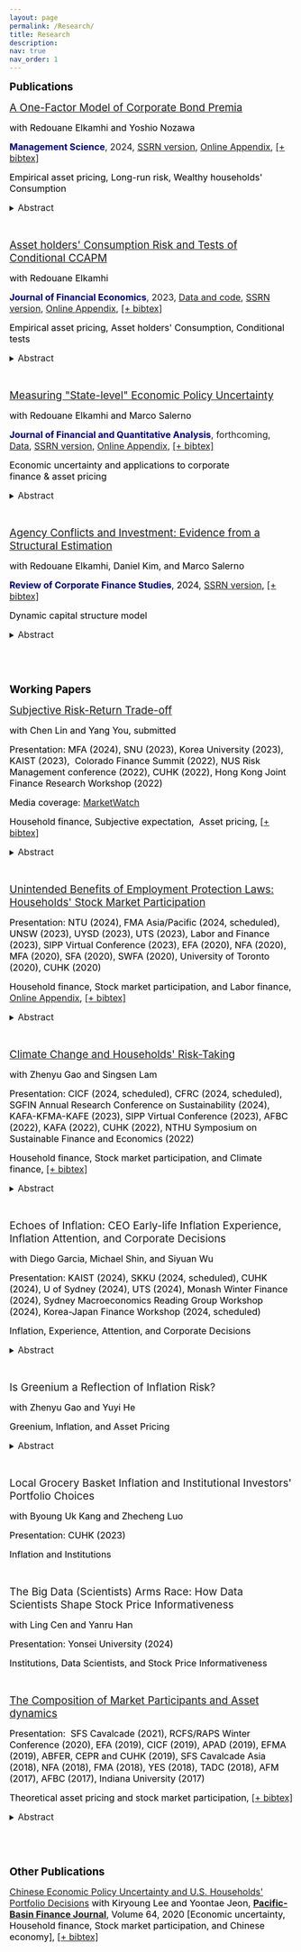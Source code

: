 ```yaml
---
layout: page
permalink: /Research/
title: Research
description: 
nav: true
nav_order: 1
---
```


<p><strong><span style="font-size:14.0pt"><span style="color:black">Publications</span></span></strong></p>


<span style="color:black"><span style="font-size:14.0pt"><a href = "https://doi.org/10.1287/mnsc.2023.4784">A One-Factor Model of Corporate Bond Premia</a></span></span>

 <span style="font-size:12.0pt"><span style="color:black">with&nbsp;Redouane Elkamhi and&nbsp;Yoshio Nozawa</span></span>

<span style="font-size:12.0pt"><strong><span style="color:#000080">Management Science</span></strong>, 2024, <a href = "https://papers.ssrn.com/sol3/papers.cfm?abstract_id=3669068">SSRN version</a>, <a href = "../assets/pdf/online_appendix/Elkamhi_Jo_Nozawa_MS_Internet_Appendix.pdf">Online Appendix</a>, <a href = "../assets/bibliography/elkamhi2023one.txt">[+ bibtex]</a></span>

<span style="font-size:12.0pt"><span style="color:black">Empirical asset pricing, Long-run risk, Wealthy households&#39; Consumption</span></span>

<details>
	<summary><span style="font-size:12pt">Abstract </span></summary>
<span style="font-size:12.0pt"><span style="color:black">A one-factor model based on long-run consumption growth explains the risk premiums on corporate bond portfolios sorted on credit rating, credit spreads, downside risk, idiosyncratic volatility, long-term reversals, maturity, and sensitivity to the financial intermediary capital factor. The estimated risk-aversion coefficient is lower when we use the consumption growth of wealthy households over a longer horizon as a risk factor, and a model with a 20-quarter horizon yields a risk-aversion coefficient of 15, a value similar to the one estimated from equity portfolios.</span></span>
</details>


<p style="margin-left:40px">&nbsp;</p>

<span style="color:black"><span style="font-size:14.0pt"><a href = "https://www.sciencedirect.com/science/article/pii/S0304405X23000624">Asset holders' Consumption Risk and Tests of Conditional CCAPM</a></span></span>

<span style="font-size:12.0pt"><span style="color:black">with&nbsp;Redouane Elkamhi</span></span>

<span style="font-size:12.0pt"><strong><span style="color:#000080">Journal of Financial Economics</span></strong>, 2023, <a href = "https://data.mendeley.com/public-files/datasets/64sr8nwn64/files/4f1a0130-914a-4561-8e9d-42e112b3732a/file_downloaded">Data and code</a>, <a href = "https://papers.ssrn.com/sol3/papers.cfm?abstract_id=3349844">SSRN version</a>, <a href = "../assets/pdf/online_appendix/Elkamhi_Jo_JFE_Internet_Appendix.pdf">Online Appendix</a>, <a href = "../assets/bibliography/elkamhi2023asset.txt">[+ bibtex]</a></span>

<span style="font-size:12.0pt"><span style="color:black">Empirical asset pricing,&nbsp;Asset holders&#39;&nbsp;Consumption,&nbsp;Conditional tests</span></span>

<details>
	<summary><span style="font-size:12pt">Abstract </span></summary>
<span style="font-size:12.0pt"><span style="color:black">We test the conditional consumption-CAPM using asset holders' consumption and find that the time variation in the prices of asset holders' consumption risk is procyclical. This puzzling time variation is at odds with the implication of existing consumption-based equilibrium asset pricing models. We show that our finding is a salient feature of the data observed in multiple asset classes (aggregate equity market, equity portfolios, bond portfolios, and commodities portfolios), using different measures of consumption (household survey data and high-frequency retail shopping data) and alternative empirical methodologies.</span></span>
</details>

<p style="margin-left:40px">&nbsp;</p>

<span style="font-size:14.0pt"><span style="color:black"><a href = "https://doi.org/10.1017/S0022109023000807">Measuring &quot;State-level&quot; Economic Policy Uncertainty</a></span></span>

<span style="font-size:12.0pt"><span style="color:black">with&nbsp;Redouane Elkamhi and&nbsp;Marco Salerno</span></span>

<span style="font-size:12.0pt"><strong><span style="color:#000080">Journal of Financial and Quantitative Analysis</span></strong>, forthcoming, <a href = "https://data.mendeley.com/public-files/datasets/bm3bn4r5d4/files/18f4ba70-0e3f-4b4d-9f79-69ab0dd07c69/file_downloaded">Data</a>, <a href = "https://papers.ssrn.com/sol3/papers.cfm?abstract_id=3695365">SSRN version</a>, <a href = "../assets/pdf/online_appendix/Elkamhi_Jo_Salerno_JFQA_Internet_Appendix.pdf">Online Appendix</a>, <a href = "../assets/bibliography/elkamhi2023measuring.txt">[+ bibtex]</a></span>

<span style="font-size:12.0pt"><span style="color:black">Economic uncertainty and applications to corporate finance&nbsp;&amp;&nbsp;asset pricing</span></span>

<details>
	<summary><span style="font-size:12pt">Abstract </span></summary>
<span style="font-size:12.0pt"><span style="color:black">We develop 50 indices of State-level Economic Policy Uncertainty (SEPU) based on newspaper coverage frequency using 204 million newspaper articles from March 1984 to December 2019. We assess the validity of our measures. Our SEPU indices vary counter-cyclically with respect to state-specific economic conditions, rise before close gubernatorial elections, and exhibit a large cross-sectional variation. We demonstrate that SEPU indices are associated with the cross-sectional variation in state-level GDP, employment, income as well as industry investment decisions. Our findings highlight the importance of economic policy uncertainty at the state level in addition to the nationwide level.</span></span>
</details>


<p style="margin-left:40px">&nbsp;</p>

<span style="font-size:14.0pt"><span style="color:black"><a href = "https://academic.oup.com/rcfs/advance-article-abstract/doi/10.1093/rcfs/cfac019/6576649?redirectedFrom=fulltext">Agency Conflicts and Investment: Evidence from a Structural Estimation</a></span></span>


<span style="font-size:12.0pt"><span style="color:black">with&nbsp;Redouane Elkamhi,&nbsp;Daniel Kim, and&nbsp;Marco Salerno</span></span>

<strong><span style="font-size:12.0pt"><span style="color:#000080">Review of Corporate Finance Studies</span></span></strong><span style="font-size:12.0pt"><span style="color:black">,&nbsp;2024,&nbsp;<a href = "https://papers.ssrn.com/sol3/papers.cfm?abstract_id=3680008">SSRN version</a>, <a href = "../assets/bibliography/elkamhi2023agency.txt">[+ bibtex]</a></span></span>

<span style="font-size:12.0pt"><span style="color:black">Dynamic capital structure model</span></span>

<details>
	<summary><span style="font-size:12pt">Abstract </span></summary>
<span style="font-size:12.0pt"><span style="color:black">We develop a dynamic capital structure model to study how agency conflicts between managers and shareholders affect the joint determination of financing and investment decisions. We show that there are two agency conflicts with opposing effects on a manager’s choice of investment: first, the consumption of private benefits channel leads managers not only to choose a lower optimal leverage, but also to underinvest, and second, compensation linked to firm size may lead managers to overinvest. We fit the model to the data and show that the average firm slightly overinvests, younger CEOs invest more than older ones, while CEOs with longer tenure overinvest more than CEOs with shorter tenure.</span></span>
</details>

<p>&nbsp;</p>
<p>&nbsp;</p>

<p><strong><span style="font-size:14.0pt"><span style="color:black">Working Papers</span></span></strong></p>

<span style="color:black"><span style="font-size:14.0pt"><a href = "https://papers.ssrn.com/sol3/papers.cfm?abstract_id=4096443">Subjective Risk-Return Trade-off</a></span></span>

 <span style="font-size:12.0pt"><span style="color:black">with&nbsp;Chen Lin and&nbsp;Yang You, submitted</span></span>
 
<span style="font-size:12.0pt"><span style="color:black">Presentation: MFA (2024), SNU (2023), Korea University (2023), KAIST (2023), &nbsp;Colorado Finance Summit&nbsp;(2022),&nbsp;NUS Risk Management conference (2022), CUHK (2022), Hong Kong Joint Finance Research Workshop (2022)</span></span>

<span style="font-size:12.0pt"><span style="color:black">Media coverage:&nbsp;<a href = "https://www.marketwatch.com/story/most-investors-still-dont-understand-the-relationship-between-risk-and-return-study-reveals-11659104629">MarketWatch</a></span></span>

<span style="font-size:12.0pt"><span style="color:black">Household finance, Subjective expectation, &nbsp;Asset pricing, <a href = "../assets/bibliography/jo2023negative.txt">[+ bibtex]</a></span></span>

<details>
 <summary> <span style="font-size:12pt">Abstract </span> </summary>
<span style="font-size:12.0pt"><span style="color:black">We survey 2,548 representative U.S. respondents to estimate subjective risk-return trade-offs in savings, government bonds, stocks, real estate, gold, and cryptocurrencies. We document a robust negative relationship between perceptions of risk and return among risky assets, which is universal even for financially literate respondents. Strong asset-specific preferences, reflected in a large deviation of return perception from the average, lead to a significant negative risk-return trade-off. Both strong optimism and pessimism contribute to negative risk-return trade-offs with similar magnitudes. Negative risk-return trade-offs translate into under-diversified portfolios, as investors avoid assets that are perceived to generate a low return and high risk.</span></span>
</details>

<p style="margin-left:40px">&nbsp;</p>

<span style="color:black"><span style="font-size:14.0pt"><a href = "https://papers.ssrn.com/sol3/papers.cfm?abstract_id=4163869">Unintended Benefits of Employment Protection Laws: Households&#39; Stock Market Participation</a> </span></span>

<span style="font-size:12.0pt"><span style="color:black">Presentation: NTU (2024), FMA Asia/Pacific (2024, scheduled), UNSW (2023), UYSD (2023), UTS (2023), Labor and Finance (2023), SIPP Virtual Conference (2023),&nbsp;EFA (2020), NFA (2020), MFA (2020), SFA (2020), SWFA (2020), University of Toronto (2020), CUHK (2020)</span></span>

<span style="font-size:12.0pt"><span style="color:black">Household finance, Stock market participation, and Labor finance, <a href = "../assets/pdf/online_appendix/Jo_Internet_Appendix.pdf">Online Appendix</a>, <a href = "../assets/bibliography/jo2023unintended.txt">[+ bibtex]</a></span></span>

<details>
 <summary> <span style="font-size:12pt">Abstract </span> </summary>
<span style="font-size:12.0pt"><span style="color:black">By leveraging US state-level employment protection laws, we provide evidence that such laws increase stock market participation, on both intensive and extensive margins. Young, low-income, low-wealth, and less-educated households exhibit stronger effects. Conversely, when the protection law is reversed, we observe the opposite risk-taking behaviors. Our findings remain robust across various stock market participation measures, datasets, and stacked difference-in-differences research design, underscoring the significance of employment protection in encouraging households to take financial risks, and potentially enhancing wealth accumulation. This represents a novel economic channel through which employment protection can benefit households.</span></span>
</details> 

<p style="margin-left:40px">&nbsp;</p>

<span style="font-size:14.0pt"><a href = "https://papers.ssrn.com/sol3/papers.cfm?abstract_id=4056360">Climate Change and Households&#39; Risk-Taking</a></span>

<span style="font-size:12.0pt"><span style="color:black">with&nbsp;Zhenyu Gao and&nbsp;Singsen Lam &nbsp;</span></span> 

<span style="font-size:12.0pt"><span style="color:black">Presentation: CICF (2024, scheduled), CFRC (2024, scheduled), SGFIN Annual Research Conference on Sustainability (2024), KAFA-KFMA-KAFE (2023), SIPP Virtual Conference (2023), AFBC (2022), KAFA (2022),&nbsp;CUHK (2022), NTHU Symposium on Sustainable Finance and Economics (2022)</span></span>

<span style="font-size:12.0pt"><span style="color:black">Household finance, Stock market participation, and&nbsp;Climate finance,  <a href = "../assets/bibliography/gao2022climate.txt">[+ bibtex]</a></span></span>

<details>
	<summary> <span style="font-size:12pt">Abstract </span></summary>
<span style="font-size:12.0pt"><span style="color:black">This paper studies a novel channel through which climate risks affect households&rsquo; choices of risky asset allocation: a stringent climate change regulation elevates labor income risk for households employed by high-emission industries which in turn discourages households&#39; financial risk-taking. Using staggered adoptions of climate change action plans across states, we find that climate change action plans lead to a reduction in the share of risky assets by 15% for households in high-emission industries. We also find a reduction in risky asset holdings after the stringent EPA regulation. These results are stronger with experiences of climate change-related disasters. Our study implies an unintended consequence of climate regulations for wealth inequality by discouraging low-wealth households&#39; financial risk-taking.</span></span>
</details> 


<p style="margin-left:40px">&nbsp;</p>

<span style="font-size:14.0pt">Echoes of Inflation: CEO Early-life Inflation Experience, Inflation Attention, and Corporate Decisions</span>

<span style="font-size:12.0pt"><span style="color:black">with&nbsp;Diego Garcia, Michael Shin, and Siyuan Wu</span></span> 

<span style="font-size:12.0pt"><span style="color:black">Presentation: KAIST (2024), SKKU (2024, scheduled), CUHK (2024), U of Sydney (2024), UTS (2024), Monash Winter Finance (2024), Sydney Macroeconomics Reading Group Workshop (2024), Korea-Japan Finance Workshop (2024, scheduled) </span></span>

<span style="font-size:12.0pt"><span style="color:black">Inflation, Experience, Attention, and Corporate Decisions</span></span>

<details>
 <summary> <span style="font-size:12pt">Abstract </span> </summary>
<span style="font-size:12.0pt"><span style="color:black">We develop a firm-level inflation attention measure using earnings calls from 2002-2023.  Our identification strategy exploits CEO childhood experiences during the Great Inflation to capture exogenous variation in attention. We find that 1960s-born CEOs pay more attention to inflation than other cohorts. Attentive CEOs adopt cautious policies –- holding more cash, investing less, hiring less, and using less leverage. Moreover, they tend to raise output prices and exhibit higher equity valuations. Our results are robust to excluding the COVID-19 period. Our analysis highlights how CEO experience and attention shape corporate decisions and performance in response to the macroeconomic environment. </span></span>
</details>

<p style="margin-left:40px">&nbsp;</p>

<span style="font-size:14.0pt">Is Greenium a Reflection of Inflation Risk?</span>

<span style="font-size:12.0pt"><span style="color:black">with&nbsp;Zhenyu Gao and Yuyi He</span></span> 

<span style="font-size:12.0pt"><span style="color:black">Greenium, Inflation, and Asset Pricing </span></span>

<details>
 <summary> <span style="font-size:12pt">Abstract </span> </summary>
<span style="font-size:12.0pt"><span style="color:black">We present a novel stylized fact that green stocks carry higher inflation risk compared to brown stocks, performing poorly at times of unexpected inflation. Given this fact, can the outperformance of green stocks over brown stocks (the "greenium") be explained as compensation for inflation risk? We find that the magnitude of the greenium decreases by 31% and 54% for Scope 1 and Scope 2, and the greenium becomes statistically insignificant after controlling for individual stocks' core inflation risk exposure. These findings are robust to excluding brown industries and are not driven by the post-COVID inflationary period. Overall, our results suggest that the greenium is in part a reflection of inflation risk compensation. </span></span>
</details>

<p style="margin-left:40px">&nbsp;</p>

<span style="font-size:14.0pt">Local Grocery Basket Inflation and Institutional Investors' Portfolio Choices</span>

<span style="font-size:12.0pt"><span style="color:black">with&nbsp;Byoung Uk Kang and Zhecheng Luo</span></span> 

<span style="font-size:12.0pt"><span style="color:black">Presentation: CUHK (2023)</span></span>

<span style="font-size:12.0pt"><span style="color:black">Inflation and Institutions</span></span>

<p style="margin-left:40px">&nbsp;</p>

<span style="font-size:14.0pt">The Big Data (Scientists) Arms Race: How Data Scientists Shape Stock Price Informativeness</span>

<span style="font-size:12.0pt"><span style="color:black">with&nbsp;Ling Cen and Yanru Han</span></span> 

<span style="font-size:12.0pt"><span style="color:black">Presentation: Yonsei University (2024)</span></span>

<span style="font-size:12.0pt"><span style="color:black">Institutions, Data Scientists, and Stock Price Informativeness</span></span>

<p style="margin-left:40px">&nbsp;</p>

<span style="font-size:14.0pt"><span style="color:black"><a href = "https://papers.ssrn.com/sol3/papers.cfm?abstract_id=3349840">The Composition of Market Participants and Asset dynamics</a></span></span>

<span style="font-size:12.0pt"><span style="color:black">Presentation: &nbsp;SFS Cavalcade (2021), RCFS/RAPS Winter Conference (2020), EFA (2019), CICF (2019), APAD (2019), EFMA (2019), ABFER, CEPR and CUHK (2019), SFS Cavalcade Asia (2018), NFA (2018), FMA (2018), YES (2018), TADC (2018), AFM (2017), AFBC (2017), Indiana University (2017)&nbsp;</span></span>

<span style="font-size:12.0pt"><span style="color:black">Theoretical asset pricing and stock market participation,  <a href = "../assets/bibliography/jo2022composition.txt">[+ bibtex]</a></span></span>

<details>
 <summary> <span style="font-size:12pt">Abstract </span> </summary>
<span style="font-size:12.0pt"><span style="color:black">We develop a dynamic equilibrium model where heterogeneous investors endogenously choose to enter/exit the stock market. We characterize the equilibrium and present a conditional consumption&nbsp;CAPM. The model implies small changes in the composition of stockholders, which generate a strongly countercyclical stockholders&rsquo; amount of consumption risk. The model provides a new perspective on the main drivers of asset dynamics. It is the procyclical consumption risk-sharing implied by changes in stockholders&#39; composition that contribute to the dynamics of risk premium, excess volatility, and price-dividend ratio. We provide empirical evidence on market participation, amount of risk, and price of risk, supporting our theory. </span></span>
</details>

<p style="margin-left:40px">&nbsp;</p>
<p>&nbsp;</p>
<p><strong><span style="font-size:14.0pt"><span style="color:black">Other Publications</span></span></strong></p>

<span style="color:black"><span style="font-size:12.0pt"><a href = "https://www.sciencedirect.com/science/article/pii/S0927538X20304510">Chinese Economic Policy Uncertainty and U.S. Households&#39; Portfolio Decisions</a> with Kiryoung Lee&nbsp;and&nbsp;Yoontae Jeon, <strong><a href = "https://www.sciencedirect.com/journal/pacific-basin-finance-journal">Pacific-Basin Finance Journal</a></strong>, Volume 64, 2020&nbsp;[Economic uncertainty, Household finance, Stock market participation, and Chinese economy],  <a href = "../assets/bibliography/lee2020chinese.txt">[+ bibtex]</a></span></span>

<p>&nbsp;</p>


